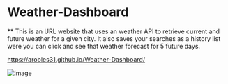 # Weather-Dashboard

** This is an URL website that uses an weather API to retrieve current and future weather for a given city. It also saves your searches as a history list were you can click and see that weather forecast for 5 future days. 

https://arobles31.github.io/Weather-Dashboard/

![image](https://user-images.githubusercontent.com/76639155/118041042-2f160200-b327-11eb-93e9-a4b3cb1cf733.png)

